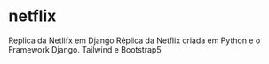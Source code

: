 # netflix
Replica da Netlifx em Django
Réplica da Netflix criada em Python e o Framework Django. 
Tailwind e Bootstrap5 
